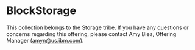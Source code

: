 # BlockStorage
This collection belongs to the Storage tribe.  If you have any questions or concerns regarding this offering, please contact Amy Blea, Offering Manager (amyn@us.ibm.com). 
